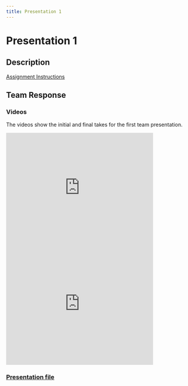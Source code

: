 ```yaml
---
title: Presentation 1
---
```


# Presentation 1

## Description
[Assignment Instructions](https://egr557.github.io/assignments/presentation-I.html)

## Team Response
### Videos
The videos show the initial and final takes for the first team presentation.

<iframe width="400" height="315" src="https://www.youtube.com/embed/iwJ6JhAadY0" frameborder="0" allow="accelerometer; autoplay; clipboard-write; encrypted-media; gyroscope; picture-in-picture" allowfullscreen></iframe>

<iframe width="400" height="315" src="https://www.youtube.com/embed/TYOn1yv-m28" frameborder="0" allow="accelerometer; autoplay; clipboard-write; encrypted-media; gyroscope; picture-in-picture" allowfullscreen></iframe>

### [Presentation file](https://github.com/L-terrestris/L-terrestris.github.io/blob/main/PDF/Presentation1.pdf)
